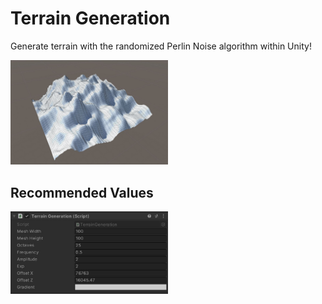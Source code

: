 # Terrain Generation
Generate terrain with the randomized Perlin Noise algorithm within Unity!

<img src="./TerrainGenerationImages/Terrain.JPG" width = "50%">

## Recommended Values
<img src="./TerrainGenerationImages/RecommendedValues.JPG" width = "50%">
